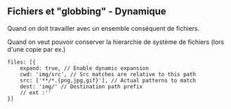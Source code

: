 ##  Fichiers et "globbing" - Dynamique

Quand on doit travailler avec un ensemble conséquent de fichiers.

Quand on veut pouvoir conserver la hierarchie de système de fichiers (lors d'une copie par ex.)

````
files: [{
	expand: true, // Enable dynamic expansion
	cwd: 'img/src', // Src matches are relative to this path
	src: ['**/*.{png,jpg,gif}'], // Actual patterns to match
	dest: 'img/' // Destination path prefix
	// ext :''
}]
````
